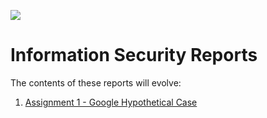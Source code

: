 ![](https://media.socastsrm.com/wordpress/wp-content/blogs.dir/2166/files/2019/08/maxresdefault-2019-08-21T134929.060.jpg)

# Information Security Reports

The contents of these reports will evolve:
  1. [Assignment 1 - Google Hypothetical Case]()

